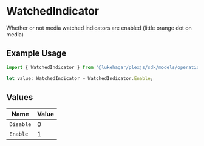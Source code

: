 # WatchedIndicator

Whether or not media watched indicators are enabled (little orange dot on media)

## Example Usage

```typescript
import { WatchedIndicator } from "@lukehagar/plexjs/sdk/models/operations";

let value: WatchedIndicator = WatchedIndicator.Enable;
```

## Values

| Name      | Value     |
| --------- | --------- |
| `Disable` | 0         |
| `Enable`  | 1         |